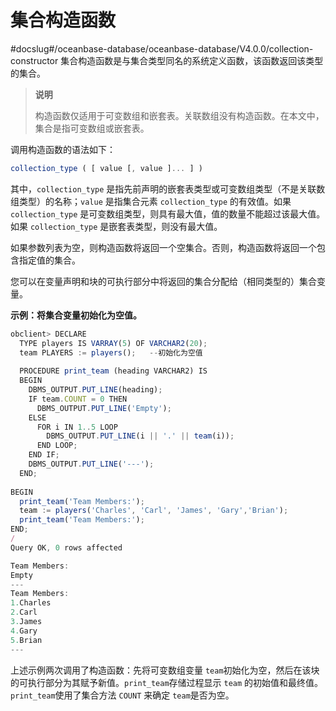 集合构造函数 
===========================
#docslug#/oceanbase-database/oceanbase-database/V4.0.0/collection-constructor
集合构造函数是与集合类型同名的系统定义函数，该函数返回该类型的集合。
>**说明**
>
>构造函数仅适用于可变数组和嵌套表。关联数组没有构造函数。在本文中，集合是指可变数组或嵌套表。

调用构造函数的语法如下：

```javascript
collection_type ( [ value [, value ]... ] )
```



其中，`collection_type` 是指先前声明的嵌套表类型或可变数组类型（不是关联数组类型）的名称；`value` 是指集合元素 `collection_type` 的有效值。如果 `collection_type` 是可变数组类型，则具有最大值，值的数量不能超过该最大值。如果 `collection_type` 是嵌套表类型，则没有最大值。

如果参数列表为空，则构造函数将返回一个空集合。否则，构造函数将返回一个包含指定值的集合。

您可以在变量声明和块的可执行部分中将返回的集合分配给（相同类型的）集合变量。

**示例：将集合变量初始化为空值。** 

```javascript
obclient> DECLARE
  TYPE players IS VARRAY(5) OF VARCHAR2(20);   
  team PLAYERS := players();   --初始化为空值
  
  PROCEDURE print_team (heading VARCHAR2) IS
  BEGIN
    DBMS_OUTPUT.PUT_LINE(heading);
    IF team.COUNT = 0 THEN
      DBMS_OUTPUT.PUT_LINE('Empty');
    ELSE 
      FOR i IN 1..5 LOOP
        DBMS_OUTPUT.PUT_LINE(i || '.' || team(i));
      END LOOP;
    END IF;
    DBMS_OUTPUT.PUT_LINE('---'); 
  END;
  
BEGIN 
  print_team('Team Members:');
  team := players('Charles', 'Carl', 'James', 'Gary','Brian');
  print_team('Team Members:');
END;
/
Query OK, 0 rows affected 

Team Members:
Empty
---
Team Members:
1.Charles
2.Carl
3.James
4.Gary
5.Brian
---
```



上述示例两次调用了构造函数：先将可变数组变量 `team`​ 初始化为空，然后在该块的可执行部分为其赋予新值。​`print_team`​ 存储过程显示 `team` ​的初始值和最终值。​`print_team` ​使用了集合方法 ​`COUNT`​ 来确定 ​​`team`​ 是否为空。
